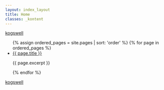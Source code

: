 ```yaml
---
layout: index_layout
title: Home
classes: _kontent
---
```


<div class="logoDIV">
  <a
    href="https://example.com"
    title="click here to go to the home page"
    class="logo"
  >
    kogswell
  </a>
</div>

<ul>
  {% assign ordered_pages = site.pages | sort: 'order' %}
  {% for page in ordered_pages %}
  <div class="{{ page.collection }} {{ page.classes }}">
    <li>
       <div class="title"><a href="{{ site.baseurl }}{{ page.url }}">{{ page.title }}</a></div>
      <p>{{ page.excerpt }}</p>
    </li>
  </div>
  {% endfor %}
</ul>

<div class="logoDIV">
  <a
    href="https://example.com"
    title="click here to go to the home page"
    class="logo"
  >
    kogswell
  </a>
</div>



